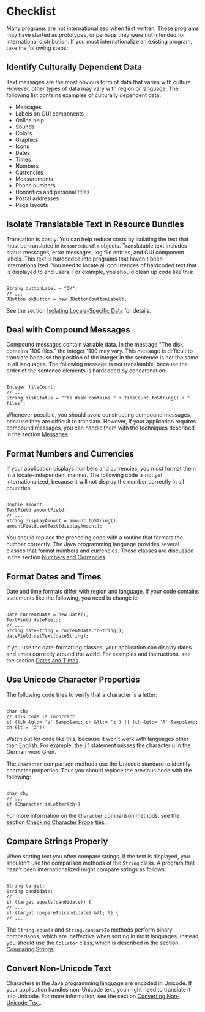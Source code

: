 
# Checklist

Many programs are not internationalized when first written. These programs may have started as prototypes, or perhaps they were not intended for international distribution. If you must internationalize an existing program, take the following steps:

## Identify Culturally Dependent Data

Text messages are the most obvious form of data that varies with culture. However, other types of data may vary with region or language. The following list contains examples of culturally dependent data:

- Messages
- Labels on GUI components
- Online help
- Sounds
- Colors
- Graphics
- Icons
- Dates
- Times
- Numbers
- Currencies
- Measurements
- Phone numbers
- Honorifics and personal titles
- Postal addresses
- Page layouts

## Isolate Translatable Text in Resource Bundles

Translation is costly. You can help reduce costs by isolating the text that must be translated in `ResourceBundle` objects. Translatable text includes status messages, error messages, log file entries, and GUI component labels. This text is hardcoded into programs that haven't been internationalized. You need to locate all occurrences of hardcoded text that is displayed to end users. For example, you should clean up code like this:

```

String buttonLabel = "OK";
// ...
JButton okButton = new JButton(buttonLabel);

```

See the section
[Isolating Locale-Specific Data](../resbundle/index.html) for details.

## Deal with Compound Messages

Compound messages contain variable data. In the message "The disk contains 1100 files." the integer 1100 may vary. This message is difficult to translate because the position of the integer in the sentence is not the same in all languages. The following message is not translatable, because the order of the sentence elements is hardcoded by concatenation:

```

Integer fileCount;
// ...
String diskStatus = "The disk contains " + fileCount.toString() + " files";

```

Whenever possible, you should avoid constructing compound messages, because they are difficult to translate. However, if your application requires compound messages, you can handle them with the techniques described in the section
[Messages](../format/messageintro.html).

## Format Numbers and Currencies

If your application displays numbers and currencies, you must format them in a locale-independent manner. The following code is not yet internationalized, because it will not display the number correctly in all countries:

```

Double amount;
TextField amountField;
// ...
String displayAmount = amount.toString();
amountField.setText(displayAmount);

```

You should replace the preceding code with a routine that formats the number correctly. The Java programming language provides several classes that format numbers and currencies. These classes are discussed in the section
[Numbers and Currencies](../format/numberintro.html).

## Format Dates and Times

Date and time formats differ with region and language. If your code contains statements like the following, you need to change it:

```

Date currentDate = new Date();
TextField dateField;
// ...
String dateString = currentDate.toString();
dateField.setText(dateString);

```

If you use the date-formatting classes, your application can display dates and times correctly around the world. For examples and instructions, see the section 
[Dates and Times](../format/dateintro.html).

## Use Unicode Character Properties

The following code tries to verify that a character is a letter:

```

char ch;
// This code is incorrect
if ((ch &gt;= 'a' &amp;&amp; ch &lt;= 'z') || (ch &gt;= 'A' &amp;&amp; ch &lt;= 'Z'))

```

Watch out for code like this, because it won't work with languages other than English. For example, the `if` statement misses the character &#252; in the German word Gr&#252;n.

The `Character` comparison methods use the Unicode standard to identify character properties. Thus you should replace the previous code with the following:

```

char ch;
// ...
if (Character.isLetter(ch))

```

For more information on the `Character` comparison methods, see the section
[Checking Character Properties](../text/charintro.html).

## Compare Strings Properly

When sorting text you often compare strings. If the text is displayed, you shouldn't use the comparison methods of the `String` class. A program that hasn't been internationalized might compare strings as follows:

```

String target;
String candidate;
// ...
if (target.equals(candidate)) {
// ...
if (target.compareTo(candidate) &lt; 0) {
// ...

```

The `String.equals` and `String.compareTo` methods perform binary comparisons, which are ineffective when sorting in most languages. Instead you should use the `Collator` class, which is described in the section
[Comparing Strings](../text/collationintro.html).

## Convert Non-Unicode Text

Characters in the Java programming language are encoded in Unicode. If your application handles non-Unicode text, you might need to translate it into Unicode. For more information, see the section
[Converting Non-Unicode Text](../text/convertintro.html).

